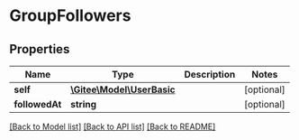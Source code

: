 # GroupFollowers

## Properties

Name | Type | Description | Notes
------------ | ------------- | ------------- | -------------
**self** | [**\Gitee\Model\UserBasic**](UserBasic.md) |  | [optional] 
**followedAt** | **string** |  | [optional] 

[[Back to Model list]](../../README.md#documentation-for-models) [[Back to API list]](../../README.md#documentation-for-api-endpoints) [[Back to README]](../../README.md)


